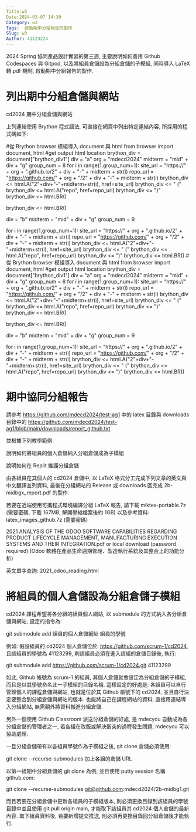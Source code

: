 ```yaml
---
Title:w3
Date:2024-03-07 14:30
Category: w3
Tags:  啟動期中分組報告的製作
Slug: w3
Author: 41123224
---
```


2024 Spring 協同產品設計實習的第三週, 主要說明如何善用 Github Codespaces 與 Gitpod, 以及將組員倉儲設為分組倉儲的子模組, 同時導入 LaTeX 轉 pdf 機制, 啟動期中分組報告的製作.

<!-- PELICAN_END_SUMMARY -->

# 列出期中分組倉儲與網站
cd2024 期中分組倉儲與網站

上列連結使用 Brython 程式語法, 可直接在網頁中列出特定連結內容, 所採用的程式碼如下:

#從 Brython browser 模組導入 document 與 html
from browser import document, html
#get output html location
brython_div = document["brython_div1"]
div = "a"
org = "mdecd2024"
midterm = "mid" + div + "g"
group_num = 8
for i in range(1,group_num+1):
    site_url = "https://" + org + ".github.io/2" + div + "-" + midterm + str(i)
    repo_url = "https://github.com/" + org + "/2" + div + "-" + midterm + str(i)
    brython_div <= html.A("2"+div+"-"+midterm+str(i), href=site_url)
    brython_div <= " ("
    brython_div <= html.A("repo", href=repo_url)
    brython_div <= ")"
    brython_div <= html.BR()

brython_div <= html.BR()

div = "b"
midterm = "mid" + div + "g"
group_num = 9

for i in range(1,group_num+1):
    site_url = "https://" + org + ".github.io/2" + div + "-" + midterm + str(i)
    repo_url = "https://github.com/" + org + "/2" + div + "-" + midterm + str(i)
    brython_div <= html.A("2"+div+"-"+midterm+str(i), href=site_url)
    brython_div <= " ("
    brython_div <= html.A("repo", href=repo_url)
    brython_div <= ")"
    brython_div <= html.BR()
#從 Brython browser 模組導入 document 與 html
from browser import document, html
#get output html location
brython_div = document["brython_div1"]
div = "a"
org = "mdecd2024"
midterm = "mid" + div + "g"
group_num = 8
for i in range(1,group_num+1):
    site_url = "https://" + org + ".github.io/2" + div + "-" + midterm + str(i)
    repo_url = "https://github.com/" + org + "/2" + div + "-" + midterm + str(i)
    brython_div <= html.A("2"+div+"-"+midterm+str(i), href=site_url)
    brython_div <= " ("
    brython_div <= html.A("repo", href=repo_url)
    brython_div <= ")"
    brython_div <= html.BR()

brython_div <= html.BR()

div = "b"
midterm = "mid" + div + "g"
group_num = 9

for i in range(1,group_num+1):
    site_url = "https://" + org + ".github.io/2" + div + "-" + midterm + str(i)
    repo_url = "https://github.com/" + org + "/2" + div + "-" + midterm + str(i)
    brython_div <= html.A("2"+div+"-"+midterm+str(i), href=site_url)
    brython_div <= " ("
    brython_div <= html.A("repo", href=repo_url)
    brython_div <= ")"
    brython_div <= html.BR()
    
# 期中協同分組報告
請參考 https://github.com/mdecd2024/test-ag1 中的 latex 目錄與 downloads 目錄中的 https://github.com/mdecd2024/test-ag1/blob/main/downloads/report_github.txt

並根據下列教學範例:

說明如何將組員的個人倉儲納入分組倉儲成為子模組

說明如何在 Replit 維護分組倉儲

由各組員在其個人的 cd2024 倉儲中, 以 LaTeX 格式分工完成下列文章的英文與中文翻譯並列資料, 最後在分組網站的 Release 或 downloads 區完成 2b-midbgx_report.pdf 的製作.

若要在近端使用可攜程式環境編譯分組 LaTeX 報告, 請下載 miktex-portable.7z (需要密碼, 下載 167MB, 解開壓縮檔案後約 1GB) 以及參考資料: latex_images_github.7z (需要密碼)

2021 ANALYSIS OF THE ODOO SOFTWARE CAPABILITIES REGARDING PRODUCT LIFECYCLE MANAGEMENT, MANUFACTURING EXECUTION SYSTEMS AND THEIR INTEGRATION.pdf or local download (password required) (Odoo 軟體在產品生命週期管理、製造執行系統及其整合上的功能分析)

英文單字查詢: 2021_odoo_reading.html

# 將組員的個人倉儲設為分組倉儲子模組
cd2024 課程希望將各分組的組員個人網站, 以 submodule 的方式納入各分組倉儲與網站, 設定的指令為:

git submodule add 組員的個人倉儲網址 組員的學號

例如: 假設組員的 cd2024 個人倉儲位於: https://github.com/scrum-1/cd2024, 且該組員的學號為 41123299, 則該組員必須在進入該組的倉儲目錄後, 執行:

git submodule add https://github.com/scrum-1/cd2024.git 41123299

如此, Github 帳號為 scrum-1 的組員, 其個人倉儲就會設定為分組倉儲的子模組, 而且是以其學號命名此一子模組的目錄名稱. 這樣設定的好處是: 各組員可以自行管理個人的課程倉儲與網站, 也就是位於其 Github 帳號下的 cd2024, 並且自行決定要整合到分組倉儲與網站的版本. 也能將自己在課程網站的資料, 直接用連結導入分組網站, 無需額外將資料搬進分組倉儲.

另外一個使用 Github Classroom 派送分組倉儲的好處, 是 mdecycu 自動成為各分組倉儲的管理者之一, 若各組在改版或解決衝突的過程發生問題, mdecycu 可以協助處理.

一旦分組倉儲帶有以各組員學號作為子模組之後, git clone 倉儲必須使用:

git clone --recurse-submodules 加上各組的倉儲 URL

以第一組期中分組倉儲的 git clone 為例, 並且使用 putty session 名稱 github.com:

git clone --recurse-submodules git@github.com:mdecd2024/2b-midbg1.git

而且若要在分組倉儲中更新各組員的子模組版本, 則必須更換目錄到該組員的學號目錄中並且使用 git pull origin main, 才能取下該組員其 cd2024 個人倉儲的最新內容. 取下組員資料後, 若要新增提交推送, 則必須再更換目錄回分組倉儲後才能執行.